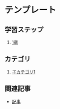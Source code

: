 # テンプレート


## 学習ステップ

1. [1章](./_/chapters/01_xxx.md)


## カテゴリ

1. [子カテゴリ1](./category/README.md)


## 関連記事

- [記事](./_/topics/xxx.md)
